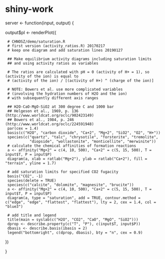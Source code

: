 # shiny-work
server <- function(input, output) {

  output$pl <- renderPlot({

     # CHNOSZ/demo/saturation.R
     # first version (activity_ratios.R) 20170217
     # keep one diagram and add saturation lines 20190127
     
     ## Make equilibrium activity diagrams including saturation limits
     ## and using activity ratios as variables
     
     # The ratios are calculated with pH = 0 (activity of H+ = 1), so (activity of the ion) is equal to
     # (activity of the ion) / [(activity of H+) ^ (charge of the ion)]
     
     # NOTE: Bowers et al. use more complicated variables
     # (involving the hydration numbers of H2O and the ion)
     # with subsequently different axis ranges
     
     ## H2O-CaO-MgO-SiO2 at 300 degree C and 1000 bar
     ## Helgeson et al., 1969, p. 136 (http://www.worldcat.org/oclc/902423149)
     ## Bowers et al., 1984, p. 246 (http://www.worldcat.org/oclc/224591948)
     par(cex = 1.4)
     basis(c("H2O", "carbon dioxide", "Ca+2", "Mg+2", "SiO2", "O2", "H+"))
     species(c("quartz", "talc", "chrysotile", "forsterite", "tremolite",
               "diopside", "wollastonite", "monticellite", "merwinite"))
     # calculate the chemical affinities of formation reactions
     a <- affinity("Mg+2" = c(4, 10, 500), "Ca+2" = c(5, 15, 500), T = input$T, P = input$P)
     diagram(a, xlab = ratlab("Mg+2"), ylab = ratlab("Ca+2"), fill = "terrain", yline = 1.7)
     
     # add saturation limits for specified CO2 fugacity
     basis("CO2", -1)
     species(delete = TRUE)
     species(c("calcite", "dolomite", "magnesite", "brucite"))
     a <- affinity("Mg+2" = c(4, 10, 500), "Ca+2" = c(5, 15, 500), T = input$T, P = input$P)
     diagram(a, type = "saturation", add = TRUE, contour.method = c("edge", "edge", "flattest", "flattest"), lty = 2, cex = 1.4, col = "blue3")
     
     # add title and legend
     title(main = syslab(c("H2O", "CO2", "CaO", "MgO", "SiO2")))
     dprop <- describe.property(c("T", "P"), c(input$T, input$P))
     dbasis <- describe.basis(ibasis = 2)
     legend("bottomright", c(dprop, dbasis), bty = "n", cex = 0.9)
                
   
                      
  })
  
    
} 
